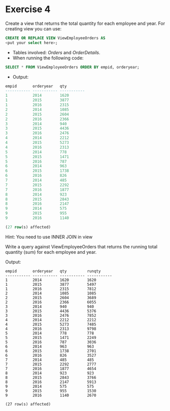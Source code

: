 # Exercise 4

Create a view that returns the total quantity for each employee and year. For creating view you can use:

```sql
CREATE OR REPLACE VIEW ViewEmployeeOrders AS
<put your select here>;
```

* Tables involved: *Orders* and *OrderDetails*.
* When running the following code:

```sql
SELECT * FROM ViewEmployeeOrders ORDER BY empid, orderyear;
```
* Output:

```sql
empid       orderyear   qty
----------- ----------- -----------
1           2014        1620
1           2015        3877
1           2016        2315
2           2014        1085
2           2015        2604
2           2016        2366
3           2014        940
3           2015        4436
3           2016        2476
4           2014        2212
4           2015        5273
4           2016        2313
5           2014        778
5           2015        1471
5           2016        787
6           2014        963
6           2015        1738
6           2016        826
7           2014        485
7           2015        2292
7           2016        1877
8           2014        923
8           2015        2843
8           2016        2147
9           2014        575
9           2015        955
9           2016        1140

(27 row(s) affected)
```

Hint: You need to use INNER JOIN in view

Write a query against ViewEmployeeOrders that returns the running total quantity (sum) for each employee and year.

Output:

```
empid       orderyear   qty         runqty
----------- ----------- ----------- -----------
1           2014        1620        1620
1           2015        3877        5497
1           2016        2315        7812
2           2014        1085        1085
2           2015        2604        3689
2           2016        2366        6055
3           2014        940         940
3           2015        4436        5376
3           2016        2476        7852
4           2014        2212        2212
4           2015        5273        7485
4           2016        2313        9798
5           2014        778         778
5           2015        1471        2249
5           2016        787         3036
6           2014        963         963
6           2015        1738        2701
6           2016        826         3527
7           2014        485         485
7           2015        2292        2777
7           2016        1877        4654
8           2014        923         923
8           2015        2843        3766
8           2016        2147        5913
9           2014        575         575
9           2015        955         1530
9           2016        1140        2670

(27 row(s) affected)
```
